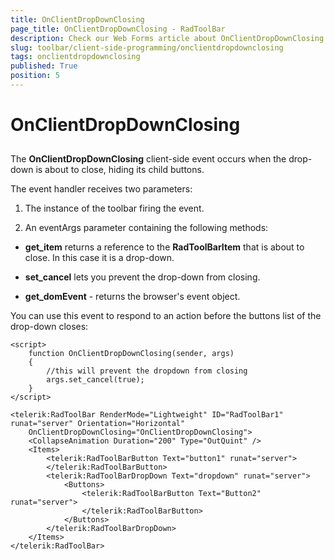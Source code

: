 ```yaml
---
title: OnClientDropDownClosing
page_title: OnClientDropDownClosing - RadToolBar
description: Check our Web Forms article about OnClientDropDownClosing.
slug: toolbar/client-side-programming/onclientdropdownclosing
tags: onclientdropdownclosing
published: True
position: 5
---
```


# OnClientDropDownClosing

## 

The **OnClientDropDownClosing** client-side event occurs when the drop-down is about to close, hiding its child buttons.

The event handler receives two parameters:

1. The instance of the toolbar firing the event.

1. An eventArgs parameter containing the following methods:

* **get_item** returns a reference to the **RadToolBarItem** that is about to close. In this case it is a drop-down.

* **set_cancel** lets you prevent the drop-down from closing.

* **get_domEvent** - returns the browser's event object.

You can use this event to respond to an action before the buttons list of the drop-down closes:

````ASPNET	
<script>   
	function OnClientDropDownClosing(sender, args)   
	{
	    //this will prevent the dropdown from closing
	    args.set_cancel(true);
	}       
</script>

<telerik:RadToolBar RenderMode="Lightweight" ID="RadToolBar1" runat="server" Orientation="Horizontal" 
	OnClientDropDownClosing="OnClientDropDownClosing">
    <CollapseAnimation Duration="200" Type="OutQuint" />
    <Items>
        <telerik:RadToolBarButton Text="button1" runat="server">
        </telerik:RadToolBarButton>
        <telerik:RadToolBarDropDown Text="dropdown" runat="server">
            <Buttons>
                <telerik:RadToolBarButton Text="Button2" runat="server">
                </telerik:RadToolBarButton>
            </Buttons>
        </telerik:RadToolBarDropDown>
    </Items>
</telerik:RadToolBar>
````


